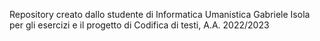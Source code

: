 Repository creato dallo studente di Informatica Umanistica Gabriele Isola per gli esercizi e il progetto di Codifica di testi, A.A. 2022/2023
